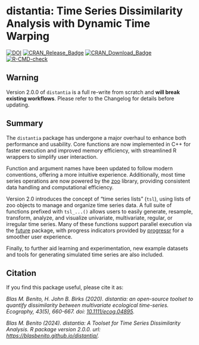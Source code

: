
# distantia: Time Series Dissimilarity Analysis with Dynamic Time Warping

<!-- README.md is generated from README.Rmd. Please edit that file -->
<!-- badges: start -->

[![DOI](https://zenodo.org/badge/187805264.svg)](https://zenodo.org/badge/latestdoi/187805264)
[![CRAN_Release_Badge](http://www.r-pkg.org/badges/version/distantia)](https://CRAN.R-project.org/package=distantia)
[![CRAN_Download_Badge](http://cranlogs.r-pkg.org/badges/grand-total/distantia)](https://CRAN.R-project.org/package=distantia)
[![R-CMD-check](https://github.com/BlasBenito/distantia/actions/workflows/R-CMD-check.yaml/badge.svg)](https://github.com/BlasBenito/distantia/actions/workflows/R-CMD-check.yaml)

<!-- badges: end -->

## Warning

Version 2.0.0 of `distantia` is a full re-write from scratch and **will
break existing workflows**. Please refer to the Changelog for details
before updating.

## Summary

The `distantia` package has undergone a major overhaul to enhance both
performance and usability. Core functions are now implemented in C++ for
faster execution and improved memory efficiency, with streamlined R
wrappers to simplify user interaction.

Function and argument names have been updated to follow modern
conventions, offering a more intuitive experience. Additionally, most
time series operations are now powered by the
[zoo](https://cran.r-project.org/web/packages/zoo/index.html) library,
providing consistent data handling and computational efficiency.

Version 2.0 introduces the concept of “time series lists” (`tsl`), using
lists of zoo objects to manage and organize time series data. A full
suite of functions prefixed with `tsl_...()` allows users to easily
generate, resample, transform, analyze, and visualize univariate,
multivariate, regular, or irregular time series. Many of these functions
support parallel execution via the
[future](https://future.futureverse.org/) package, with progress
indicators provided by [progressr](https://progressr.futureverse.org/)
for a smoother user experience.

Finally, to further aid learning and experimentation, new example
datasets and tools for generating simulated time series are also
included.

## Citation

If you find this package useful, please cite it as:

*Blas M. Benito, H. John B. Birks (2020). distantia: an open-source
toolset to quantify dissimilarity between multivariate ecological
time-series. Ecography, 43(5), 660-667. doi:
[10.1111/ecog.04895](https://nsojournals.onlinelibrary.wiley.com/doi/10.1111/ecog.04895).*

*Blas M. Benito (2024). distantia: A Toolset for Time Series
Dissimilarity Analysis. R package version 2.0.0. url:
<https://blasbenito.github.io/distantia/>.*
